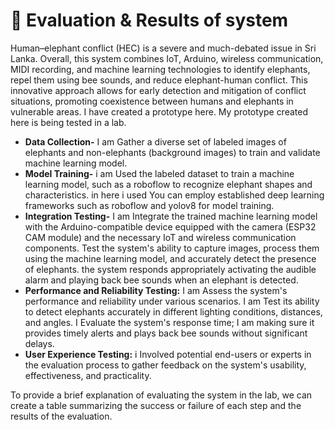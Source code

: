 # 🦣 Evaluation & Results of system

Human–elephant conflict (HEC) is a severe and much-debated issue in Sri Lanka. Overall, this system combines IoT, Arduino, wireless communication, MIDI recording, and machine learning technologies to identify elephants, repel them using bee sounds, and reduce elephant-human conflict. This innovative approach allows for early detection and mitigation of conflict situations, promoting coexistence between humans and elephants in vulnerable areas. I have created a prototype here. My prototype created here is being tested in a lab.

* **Data Collection-** I am Gather a diverse set of labeled images of elephants and non-elephants (background images) to train and validate machine learning model.
* **Model Training-** i am Used the labeled dataset to train a machine learning model, such as a roboflow to recognize elephant shapes and characteristics. in here i used You can employ established deep learning frameworks such as roboflow and yolov8 for model training.
* **Integration Testing-** I am Integrate the trained machine learning model with the Arduino-compatible device equipped with the camera (ESP32 CAM module) and the necessary IoT and wireless communication components. Test the system's ability to capture images, process them using the machine learning model, and accurately detect the presence of elephants. the system responds appropriately activating the audible alarm and playing back bee sounds when an elephant is detected.
* **Performance and Reliability Testing:** I am Assess the system's performance and reliability under various scenarios. I am Test its ability to detect elephants accurately in different lighting conditions, distances, and angles. I Evaluate the system's response time; I am making sure it provides timely alerts and plays back bee sounds without significant delays.
* **User Experience Testing:** i Involved potential end-users or experts in the evaluation process to gather feedback on the system's usability, effectiveness, and practicality.

To provide a brief explanation of evaluating the system in the lab, we can create a table summarizing the success or failure of each step and the results of the evaluation.
